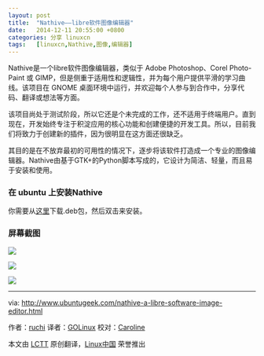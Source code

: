 ```yaml
---
layout: post
title:	"Nathive——libre软件图像编辑器"
date:	2014-12-11 20:55:00 +0800 
categories:	分享 linuxcn 
tags:	[linuxcn,Nathive,图像,编辑器]
---
```



Nathive是一个libre软件图像编辑器，类似于 Adobe Photoshop、Corel Photo-Paint 或 GIMP，但是侧重于适用性和逻辑性，并为每个用户提供平滑的学习曲线。该项目在 GNOME 桌面环境中运行，并欢迎每个人参与到合作中，分享代码、翻译或想法等方面。


该项目尚处于测试阶段，所以它还是个未完成的工作，还不适用于终端用户。直到现在，开发始终专注于积淀应用的核心功能和创建便捷的开发工具。所以，目前我们将致力于创建新的插件，因为很明显在这方面还很缺乏。


其目的是在不放弃最初的可用性的情况下，逐步将该软件打造成一个专业的图像编辑器。Nathive由基于GTK+的Python脚本写成的，它设计为简洁、轻量，而且易于安装和使用。


### 在 ubuntu 上安装Nathive


你需要从[这里](http://www.nathive.org/download)下载.deb包，然后双击来安装。


### 屏幕截图


![](/Asserts/Images//attachment/album/201412/11/205525fb5dh0gh66mgdf5i.png)


![](/Asserts/Images//attachment/album/201412/11/205528qwsvj4zyvz2j3aey.png)


![](/Asserts/Images//attachment/album/201412/11/205533jej58mwf6jrr6ldj.png)




---


via: <http://www.ubuntugeek.com/nathive-a-libre-software-image-editor.html>


作者：[ruchi](http://www.ubuntugeek.com/author/ubuntufix) 译者：[GOLinux](https://github.com/GOLinux) 校对：[Caroline](https://github.com/carolinewuyan)


本文由 [LCTT](https://github.com/LCTT/TranslateProject) 原创翻译，[Linux中国](http://linux.cn/) 荣誉推出

